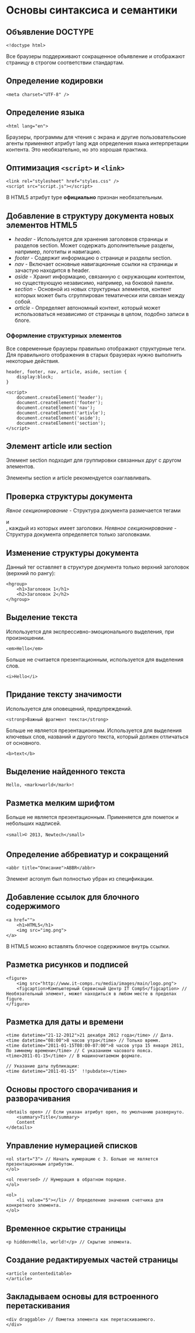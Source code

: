 Основы синтаксиса и семантики
================================================================================

Объявление DOCTYPE
--------------------------------------------------------------------------------

    <!doctype html>

Все браузеры поддерживают сокращенное объявление и отображают страницу в строгом соответствии стандартам.

Определение кодировки
--------------------------------------------------------------------------------

    <meta charset="UTF-8" />

Определение языка
--------------------------------------------------------------------------------

    <html lang="en">

Браузеры, программы для чтения с экрана и другие пользовательские агенты применяют атрибут lang ждя определения языка интерпретации контента. Это необязательно, но это хорошая практика.

Оптимизация `<script>` и `<link>`
--------------------------------------------------------------------------------

    <link rel="stylesheet" href="styles.css" />
    <script src="script.js"></script>

В HTML5 атрибут type **официально** признан необязательным.

Добавление в структуру документа новых элементов HTML5
--------------------------------------------------------------------------------

* *header* - Используется для хранения заголовков страницы и разделов section. Может содержать дополнительные разделы, например, логотипы и навигацию.
* *footer* - Содержит информацию о странице и разделы section.
* *nav* - Включает основные навигационные ссылки на страницы и зачастую находится в header.
* *aside* - Хранит информацию, связанную с окружающим контентом, но существующую независимо, например, на боковой панели.
* *section* - Основной из новых структурных элементов, контент которых может быть сгруппирован тематически или связан между собой.
* *article* - Определяет автономный контент, который может использоваться независимо от страницы в целом, подобно записи в блоге.

### Оформление структурных элементов

Все современные браузеры правильно отображают структурные теги. Для правильного отображения в старых браузерах нужно выполнить некоторые действия.

    header, footer, nav, article, aside, section {
        display:block;
    }

    <script>
        document.createElement('header');
        document.createElement('footer');
        document.createElement('nav');
        document.createElement('artivle');
        document.createElement('aside');
        document.createElement('section');
    </script>

Элемент article или section
--------------------------------------------------------------------------------

Элемент section подходит для группировки связанных друг с другом элементов.

Элементы section и article рекомендуется озаглавливать.

Проверка структуры документа
--------------------------------------------------------------------------------

*Явное секционирование* - Структура документа размечается тегами <section> и <article>, каждый из которых имеет заголовки.
*Неявное секционирование* - Структура документа определяется только заголовками.

Изменение структуры документа
--------------------------------------------------------------------------------

Данный тег оставляет в структуре документа только верхний заголовок (верхний по рангу):

    <hgroup>
        <h1>Заголовок 1</h1>
        <h2>Заголовок 2</h2>
    </hgroup>

Выделение текста
--------------------------------------------------------------------------------

Используется для экспрессивно-эмоционального выделения, при произношении.

    <em>Hello</em>

Больше не считается презентационным, используется для выделения слов.

    <i>Hello</i>

Придание тексту значимости
--------------------------------------------------------------------------------

Используется для оповещений, предупреждений.

    <strong>Важный фрагмент текста</strong>

Больше не является презентационным. Используется для выделения ключевых слов, названий и другого текста, который должен отличаться от основного.

    <b>text</b>

Выделение найденного текста
--------------------------------------------------------------------------------

    Hello, <mark>world</mark>!

Разметка мелким шрифтом
--------------------------------------------------------------------------------

Больше не является презентационным. Применяется для пометок и небольших надписей.

    <small>© 2013, Newtech</small>

Определение аббревиатур и сокращений
--------------------------------------------------------------------------------

    <abbr title="Описание">ABBR</abbr>

Элемент acronym был полностью убран из спецификации.

Добавление ссылок для блочного содержимого
--------------------------------------------------------------------------------

    <a href="">
        <h1>HTML5</h1>
        <img src="img.png">
    </a>

В HTML5 можно вставлять блочное содержимое внутрь ссылки.

Разметка рисунков и подписей
--------------------------------------------------------------------------------

    <figure>
        <img src="http://www.it-comps.ru/media/images/main/logo.png">
        <figcaption>Компьютерный Сервисный Центр IT CompS</figcaption> // Необязательный элемент, может находиться в любом месте в пределах figure.
    </figure>

## Разметка для даты и времени

    <time datetime="21-12-2012">21 декабря 2012 года</time> // Дата.
    <time datetime="08:00">8 часов утра</time> // Только время.
    <time datetime="2011-01-15T08:00-07:00">8 часов утра 15 января 2011, По зимнему времени</time> // С указанием часового пояса.
    <time>2011-01-15</time> // В машиночитаемом формате.

    // Указание даты публикации:
    <time datetime="2011-01-15"  !!pubdate></time>

## Основы простого сворачивания и разворачивания

    <details open> // Если указан атрибут open, по умолчанию развернуто.
        <summary>Title</summary>
        Content
    </details>

## Управление нумерацией списков

    <ol start="3"> // Начать нумерацию с 3. Больше не является презентационным атрибутом.
    </ol>

    <ol reversed> // Нумерация в обратном порядке.
    </ol>

    <ol>
        <li value="5"></li> // Определение значения счетчика для конкретного элемента.
    </ol>

## Временное скрытие страницы

    <p hidden>Hello, world!</p> // Скрытие элемента.

## Создание редактируемых частей страницы

    <article contenteditable>
    </article>

## Закладываем основы для встроенного перетаскивания

    <div draggable> // Пометка элемента как перетаскиваемого.
    </div>